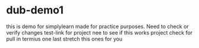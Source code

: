 # dub-demo1
this is demo for simplylearn
made for practice purposes.
Need to check or verify changes
test-link for project
nee to see if this works project
check for pull in termius
one last stretch
this ones for you
